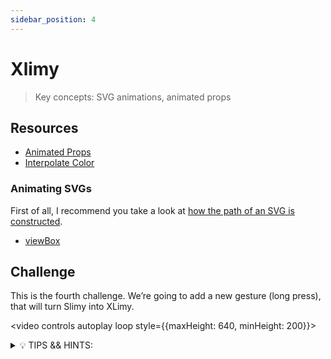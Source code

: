 ```yaml
---
sidebar_position: 4
---
```


# Xlimy

> Key concepts: SVG animations, animated props

## Resources

- [Animated Props](https://docs.swmansion.com/react-native-reanimated/docs/core/useAnimatedProps)
- [Interpolate Color](https://docs.swmansion.com/react-native-reanimated/docs/utilities/interpolateColor)

### Animating SVGs

First of all, I recommend you take a look at [how the path of an SVG is constructed](https://developer.mozilla.org/en-US/docs/Web/SVG/Attribute/d).

- [viewBox](https://developer.mozilla.org/en-US/docs/Web/SVG/Attribute/viewBox)

## Challenge

This is the fourth challenge. We’re going to add a new gesture (long press), that will turn Slimy into XLimy.

<video controls autoplay loop style={{maxHeight: 640, minHeight: 200}}>

  <source src="https://user-images.githubusercontent.com/80724668/187310792-e7a975b7-553e-46cf-aec5-9f3f54022610.mov" />
</video>

<details>
<summary>💡 TIPS && HINTS:</summary>

- We'll need to animate an SVG. Here is the final arrow:

```
<svg width="150" height="150" viewBox="0 0 15 15" fill="none">
  <path d="M0 15L11 4L3.5 4M11 4L11 11.5" stroke="#fff" stroke-width="2.6" stroke-linecap="round"
    stroke-linejoin="round" />
</svg>
```

- We'll need to interpolate the color to turn XLimy into that hot pink.

❔ Questions to consider:

- For the SVG you'll have to consider two “states”. One of them is the final arrow, but what would the first one be?
</details>
